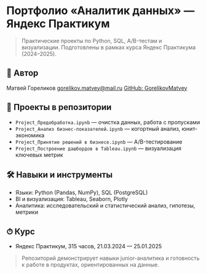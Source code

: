 # Портфолио «Аналитик данных» — Яндекс Практикум

> Практические проекты по Python, SQL, A/B-тестам и визуализации. Подготовлены в рамках курса Яндекс Практикума (2024–2025).

## 👤 Автор

Матвей Гореликов
[gorelikov.matvey@mail.ru](mailto:gorelikov.matvey@mail.ru)
[GitHub: GorelikovMatvey](https://github.com/GorelikovMatvey)

## 📂 Проекты в репозитории

* `Project_Предобработка.ipynb` — очистка данных, работа с пропусками
* `Project_Анализ бизнес-показателей.ipynb` — когортный анализ, юнит-экономика
* `Project_Принятие решений в бизнесе.ipynb` — A/B-тестирование
* `Project_Построение дашбордов в Tableau.ipynb` — визуализация ключевых метрик

## 🛠 Навыки и инструменты

* Языки: Python (Pandas, NumPy), SQL (PostgreSQL)
* BI и визуализация: Tableau, Seaborn, Plotly
* Аналитика: исследовательский и статистический анализ, гипотезы, метрики

## ⏱ Курс

* Яндекс Практикум, 315 часов, 21.03.2024 — 25.01.2025

> Репозиторий демонстрирует навыки junior-аналитика и готовность к работе в продуктах, ориентированных на данные.
